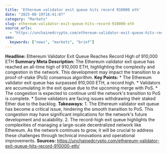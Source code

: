 ```yaml
---
title: 'Ethereum validator exit queue hits record 910000 eth'
date: "2025-08-19T18:41:07"
category: "Markets"
slug: ethereum-validator-exit-queue-hits-record-910000-eth
source_urls:
  - "https://unchainedcrypto.com/ethereum-validator-exit-queue-hits-record-910000-eth/"
seo:
  keywords: ["news", "markets", "brief"]
---
```

**Headline:** Ethereum Validator Exit Queue Reaches Record High of 910,000 ETH  **Summary Meta Description:** The Ethereum validator exit queue has reached an all-time high of 910,000 ETH, highlighting the complexity and congestion in the network. This development may impact the transition to a proof-of-stake (PoS) consensus algorithm.  **Key Points:**  * The Ethereum validator exit queue has surpassed 910,000 ETH, a record high. * Validators are accumulating in the exit queue due to the upcoming merge with PoS. * The congestion is expected to continue until the network's transition to PoS is complete. * Some validators are facing issues withdrawing their staked Ether due to the backlog.  **Takeaways:**  1. The Ethereum validator exit queue has become a critical issue, hindering the smooth transition to PoS. This congestion may have significant implications for the network's future development and scalability. 2. The record-high exit queue highlights the complexities of managing a large-scale decentralized network like Ethereum. As the network continues to grow, it will be crucial to address these challenges through technical innovations and operational improvements.  **Sources:** https://unchainedcrypto.com/ethereum-validator-exit-queue-hits-record-910000-eth/ 

